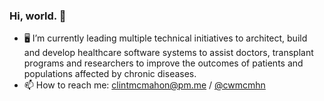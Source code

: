 ### Hi, world. 👋

- 🖥️ I’m currently leading multiple technical initiatives to architect, build and develop healthcare software systems to assist doctors, transplant programs and   researchers to improve the outcomes of patients and populations affected by chronic diseases.
- 📫 How to reach me: [clintmcmahon@pm.me](mailto:clintcmcmahon@pm.me) / [@cwmcmhn](https://twitter.com/cwmcmhn)

